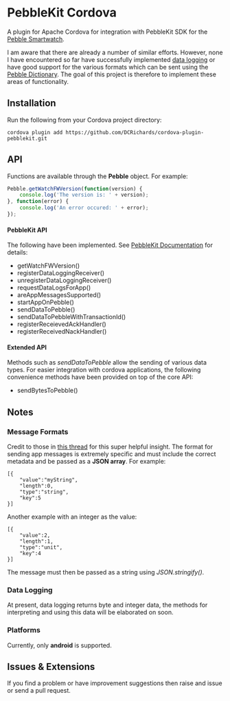 # PebbleKit Cordova

A plugin for Apache Cordova for integration with PebbleKit SDK for the [Pebble Smartwatch](http://developer.getpebble.com/).

I am aware that there are already a number of similar efforts. However, none I have encountered so far have successfully implemented [data logging](http://developer.getpebble.com/guides/pebble-apps/communications/pebble-datalogging/) or have good support for the various formats which can be sent using the [Pebble Dictionary](http://developer.getpebble.com/docs/android/com/getpebble/android/kit/util/PebbleDictionary). The goal of this project is therefore to implement these areas of functionality.

## Installation

Run the following from your Cordova project directory:

	cordova plugin add https://github.com/DCRichards/cordova-plugin-pebblekit.git
		
## API

Functions are available through the __Pebble__ object. For example:

```javaScript
Pebble.getWatchFWVersion(function(version) {
	console.log('The version is: ' + version);
}, function(error) {
	console.log('An error occured: ' + error);
});
```
#### PebbleKit API

The following have been implemented. See [PebbleKit Documentation](http://developer.getpebble.com/docs/android) for details:

* getWatchFWVersion()
* registerDataLoggingReceiver()
* unregisterDataLoggingReceiver()
* requestDataLogsForApp()
* areAppMessagesSupported()
* startAppOnPebble()
* sendDataToPebble()
* sendDataToPebbleWithTransactionId()
* registerReceievedAckHandler()
* registerReceivedNackHandler()

#### Extended API

Methods such as _sendDataToPebble_ allow the sending of various data types. For easier integration with cordova applications, the following convenience methods have been provided on top of the core API:

* sendBytesToPebble()

## Notes

### Message Formats

Credit to those in [this thread](http://forums.getpebble.com/discussion/15538/android-pebbledictionary-fromjson) for this super helpful insight. The format for sending app messages is extremely specific and must include the correct metadata and be passed as a __JSON array__. For example:

    [{
        "value":"myString",
        "length":0,
        "type":"string",
        "key":5
    }]
    
Another example with an integer as the value:

    [{
        "value":2,
        "length":1,
        "type":"unit",
        "key":4
    }]
    
The message must then be passed as a string using _JSON.stringify()_.

### Data Logging

At present, data logging returns byte and integer data, the methods for interpreting and using this data will be elaborated on soon.

### Platforms 
Currently, only __android__ is supported.

## Issues & Extensions

If you find a problem or have improvement suggestions then raise and issue or send a pull request.